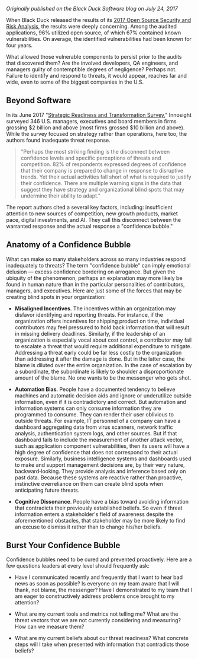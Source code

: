 *Originally published on the Black Duck Software blog on July 24, 2017*

When Black Duck released the results of its [2017 Open Source Security and Risk Analysis](https://www.blackducksoftware.com/open-source-security-risk-analysis-2017), the results were deeply concerning. Among the audited applications, 96% utilized open source, of which 67% contained known vulnerabilities. On average, the identified vulnerabilities had been known for four years.

What allowed those vulnerable components to persist prior to the audits that discovered them? Are the involved developers, QA engineers, and managers guilty of contemptible degrees of negligence? Perhaps not. Failure to identify and respond to threats, it would appear, reaches far and wide, even to some of the biggest companies in the U.S. 

## Beyond Software   

In its June 2017 "[Strategic Readiness and Transformation Survey](https://www.innosight.com/insight/are-business-leaders-caught-in-a-confidence-bubble/)," Innosight surveyed 346 U.S. managers, executives and board members in firms grossing $2 billion and above (most firms grossed $10 billion and above). While the survey focused on strategy rather than operations, here too, the authors found inadequate threat response.

> "Perhaps the most striking finding is the disconnect between confidence levels and specific perceptions of threats and competition. 82% of respondents expressed degrees of confidence that their company is prepared to change in response to disruptive trends. Yet their actual activities fall short of what is required to justify their confidence. There are multiple warning signs in the data that suggest they have strategy and organizational blind spots that may undermine their ability to adapt."

The report authors cited a several key factors, including: insufficient attention to new sources of competition, new growth products, market pace, digital investments, and AI. They call this disconnect between the warranted response and the actual response a "confidence bubble." 
## Anatomy of a Confidence Bubble                                                                           

What can make so many stakeholders across so many industries respond inadequately to threats? The term "confidence bubble" can imply emotional delusion — excess confidence bordering on arrogance. But given the ubiquity of the phenomenon, perhaps an explanation may more likely be found in human nature than in the particular personalities of contributors, managers, and executives. Here are just some of the forces that may be creating blind spots in your organization:

* **Misaligned Incentives**. The incentives within an organization may disfavor identifying and reporting threats. For instance, if the organization offers incentives for shipping product on time, individual contributors may feel pressured to hold back information that will result in missing delivery deadlines. Similarly, if the leadership of an organization is especially vocal about cost control, a contributor may fail to escalate a threat that would require additional expenditure to mitigate. Addressing a threat early could be far less costly to the organization than addressing it after the damage is done. But in the latter case, the blame is diluted over the entire organization. In the case of escalation by a subordinate, the subordinate is likely to shoulder a disproportionate amount of the blame. No one wants to be the messenger who gets shot.

* **Automation Bias**. People have a documented tendency to believe machines and automatic decision aids and ignore or underutilize outside information, even if it is contradictory and correct. But automation and information systems can only consume information they are programmed to consume. They can render their user oblivious to outside threats. For example, IT personnel of a company can have a dashboard aggregating data from virus scanners, network traffic analysis, authentication system logs, and other sources. But if that dashboard fails to include the measurement of another attack vector, such as application component vulnerabilities, then its users will have a high degree of confidence that does not correspond to their actual exposure. Similarly, business intelligence systems and dashboards used to make and support management decisions are, by their very nature, backward‑looking. They provide analysis and inference based only on past data. Because these systems are reactive rather than proactive, instinctive overreliance on them can create blind spots when anticipating future threats.

* **Cognitive Dissonance**. People have a bias toward avoiding information that contradicts their previously established beliefs. So even if threat information enters a stakeholder's field of awareness despite the aforementioned obstacles, that stakeholder may be more likely to find an excuse to dismiss it rather than to change his/her beliefs.

## Burst Your Confidence Bubble                                                                  

Confidence bubbles need to be cured and prevented proactively. Here are a few questions leaders at every level should frequently ask:

 * Have I communicated recently and frequently that I want to hear bad news as soon as possible? Is everyone on my team aware that I will thank, not blame, the messenger? Have I demonstrated to my team that I am eager to constructively address problems once brought to my attention?

 * What are my current tools and metrics not telling me? What are the threat vectors that we are not currently considering and measuring? How can we measure them?

 * What are my current beliefs about our threat readiness? What concrete steps will I take when presented with information that contradicts those beliefs?
